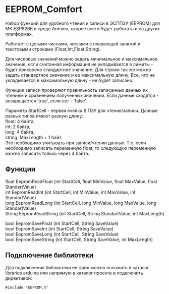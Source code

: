 # EEPROM_Comfort
Набор функций для удобного чтения и записи в ЭСППЗУ (EEPROM) для МК ESP8266 в среде Arduino, скорее всего будет работать и на других платформах.

Работает с целыми числами, числами с плавающей занятой и текстовыми строками (Float,Int,Float,String).

Для числовых значений можно задать минимальное и максимальное значение, если считанная информация не укладывается в лимиты - будет присвоено стандартное значение.
Для строки так же можно задать стандартное значение и ее максимальную длину. Все, что не укладывается в максимальную длину - не будет записано.

Функции записи проверяют правильность записанных данных их чтением и сравнением полученных значений. Если данные сходятся - возвращается 'true', если нет - 'false'.

Параметр StartCell - первая ячейка В ПЗУ для чтения/записи. Данные разных типов имеют разную длину:<br />
float: 4 байта,<br />
int: 2 байта,<br />
long: 4 байта,<br />
string: MaxLength + 1 байт.<br />
Это необходимо учитывать при записи/чтении данных. Т.е. если необходимо записать переменную float, то следующую переменную можно записать только через 4 байта.

Функции
------------------

float EepromReadFloat (int StartCell, float MinValue, float MaxValue, float StandartValue)<br />
int EepromReadInt (int StartCell, int MinValue, int MaxValue, int StandartValue)<br />
long EepromReadLong (int StartCell, long MinValue, long MaxValue, long StandartValue)<br />
String EepromReadString (int StartCell, String StandartValue, int MaxLength)<br />

bool EepromSaveFloat (int StartCell, String SaveValue)<br />
bool EepromSaveInt (int StartCell, String SaveValue)<br />
bool EepromSaveLong (int StartCell, String SaveValue)<br />
bool EepromSaveString (int StartCell, String SaveValue, int MaxLength)

Подключение библиотеки
------------------

Для подключения библиотеки ее файл можно положить в каталог libraries arduino или напрямую в каталог проекта и подключить директивой:

```
#include "EEPROM.h"
```

